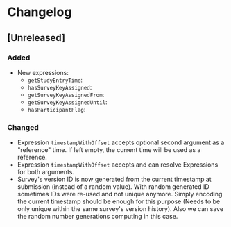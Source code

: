 # Changelog

## [Unreleased]

### Added
- New expressions:
    - `getStudyEntryTime`:
    - `hasSurveyKeyAssigned`:
    - `getSurveyKeyAssignedFrom`:
    - `getSurveyKeyAssignedUntil`:
    - `hasParticipantFlag`:

### Changed

- Expression `timestampWithOffset` accepts optional second argument as a "reference" time. If left empty, the current time will be used as a reference.
- Expression `timestampWithOffset` accepts and can resolve Expressions for both arguments.
- Survey's version ID is now generated from the current timestamp at submission (instead of a random value). With random generated ID sometimes IDs were re-used and not unique anymore. Simply encoding the current timestamp should be enough for this purpose (Needs to be only unique within the same survey's version history). Also we can save the random number generations computing in this case.
